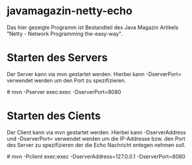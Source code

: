 javamagazin-netty-echo
=================

Das hier gezeigte Programm ist Bestandteil des Java Magazin Artikels "Netty - Network Programming the-easy-way".

Starten des Servers
=================
Der Server kann via mvn gestartet werden. Hierbei kann -DserverPort= verwendet werden um den 
Port zu spezifizieren.

\# mvn -Pserver exec:exec -DserverPort=8080


Starten des Cients
=================
Der Client kann via mvn gestartet werden. Hierbei kann -DserverAddress und -DserverPort= verwendet werden um die 
IP-Addresse bzw. den Port des Server zu spezifizieren der die Echo Nachricht entegen nehmen soll. 

\# mvn -Pclient exec:exec -DserverAddress=127.0.0.1 -DserverPort=8080
